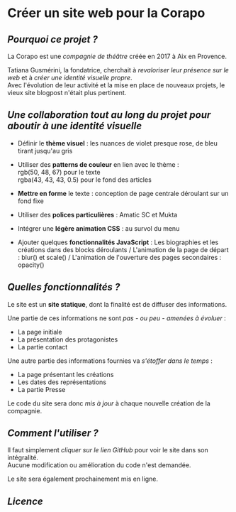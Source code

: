   # Créer un site web pour la Corapo
  
  ## *Pourquoi ce projet ?*
  La Corapo est une *compagnie de théâtre* créée en 2017 à Aix en Provence.  
  
  Tatiana Gusmérini, la fondatrice, cherchait à *revaloriser leur présence sur le web* et à *créer une identité visuelle propre*.  
  Avec l'évolution de leur activité et la mise en place de nouveaux projets, le vieux site blogpost n'était plus pertinent.  
  
  
  ## *Une collaboration tout au long du projet pour aboutir à une identité visuelle*
  
  + Définir le **thème visuel** : les nuances de violet presque rose, de bleu tirant jusqu'au gris  
 
  + Utiliser des **patterns de couleur** en lien avec le thème :  
  rgb(50, 48, 67) pour le texte  
  rgba(43, 43, 43, 0.5) pour le fond des articles  
  
  + **Mettre en forme** le texte : conception de page centrale déroulant sur un fond fixe  
  
  + Utiliser des **polices particulières** : Amatic SC et Mukta
  
  + Intégrer une **légère animation CSS** : au survol du menu
  
  + Ajouter quelques **fonctionnalités JavaScript** : Les biographies et les créations dans des blocks déroulants / L'animation de la page de départ : blur() et scale() / L'animation de l'ouverture des pages secondaires : opacity()
  
  
  ## *Quelles fonctionnalités ?*
  
  Le site est un **site statique**, dont la finalité est de diffuser des informations.  
  
  Une partie de ces informations ne sont *pas - ou peu - amenées à évoluer* :
  + La page initiale
  + La présentation des protagonistes
  + La partie contact
  
  Une autre partie des informations fournies va *s'étoffer dans le temps* :
  + La page présentant les créations
  + Les dates des représentations
  + La partie Presse
  
  Le code du site sera donc *mis à jour* à chaque nouvelle création de la compagnie.
  
  
  ## *Comment l'utiliser ?*
  
  Il faut simplement *cliquer sur le lien GitHub* pour voir le site dans son intégralité.  
  Aucune modification ou amélioration du code n'est demandée.
  
  Le site sera également prochainement mis en ligne.
  
  
  ## *Licence*

